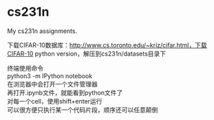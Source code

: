 # cs231n
My cs231n assignments.  

下载CIFAR-10数据库：http://www.cs.toronto.edu/~kriz/cifar.html，下载CIFAR-10 python version，解压到cs231n/datasets目录下  

终端使用命令  
python3 -m IPython notebook  
在浏览器中会打开一个文件管理器  
再打开.ipynb文件，就能看到python文件了  
对每一个cell，使用shift+enter运行  
可以很方便只执行某一个代码片段，顺序还可以任意颠倒  
